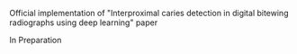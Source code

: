 Official implementation of "Interproximal caries detection in digital bitewing radiographs using deep learning" paper

In Preparation
